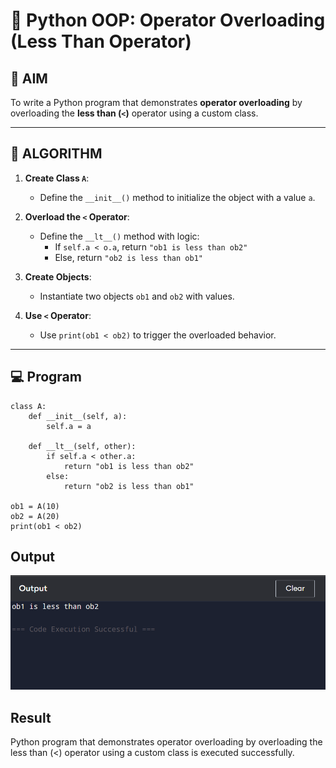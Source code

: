 # 🐍 Python OOP: Operator Overloading (Less Than Operator)

## 🎯 AIM

To write a Python program that demonstrates **operator overloading** by overloading the **less than (`<`)** operator using a custom class.

---

## 🧠 ALGORITHM

1. **Create Class `A`**:
   - Define the `__init__()` method to initialize the object with a value `a`.

2. **Overload the `<` Operator**:
   - Define the `__lt__()` method with logic:
     - If `self.a < o.a`, return `"ob1 is less than ob2"`
     - Else, return `"ob2 is less than ob1"`

3. **Create Objects**:
   - Instantiate two objects `ob1` and `ob2` with values.

4. **Use `<` Operator**:
   - Use `print(ob1 < ob2)` to trigger the overloaded behavior.

---

## 💻 Program
```
class A:
    def __init__(self, a):
        self.a = a

    def __lt__(self, other):
        if self.a < other.a:
            return "ob1 is less than ob2"
        else:
            return "ob2 is less than ob1"

ob1 = A(10)
ob2 = A(20)
print(ob1 < ob2)
```
## Output
![alt text](m6-4.png)


## Result
Python program that demonstrates operator overloading by overloading the less than (<) operator using a custom class is executed successfully.
